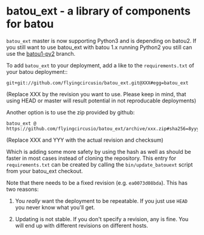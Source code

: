 # batou_ext - a library of components for batou

`batou_ext` master is now supporting Python3 and is depending on batou2. If you still want to use batou_ext with batou 1.x running Python2 you still can use the [batou1-py2](https://github.com/flyingcircusio/batou_ext/tree/batou1-py2) branch.

To add `batou_ext` to your deployment, add a like to the `requirements.txt` of your batou deployment::

```
git+git://github.com/flyingcircusio/batou_ext.git@XXX#egg=batou_ext
```

(Replace XXX by the revision you want to use. Please keep in mind, that using HEAD or master will result potential in not reproducable deployments)


Another option is to use the zip provided by github:

```
batou_ext @ https://github.com/flyingcircusio/batou_ext/archive/xxx.zip#sha256=8yyy
```

(Replace XXX and YYY with the actual revision and checksum)

Which is adding some more safety by using the hash as well as should be faster in most cases instead of cloning the repository. This entry for `requirements.txt` can be created by calling the `bin/update_batouext` script from your batou_ext checkout.


Note that there needs to be a fixed revision (e.g. ``ea0073d08bda``). This has two reasons:

1. You *really* want the deployment to be repeatable. If you just use ``HEAD`` you never know what you'll get.

2. Updating is not stable. If you don't specify a revision, any is fine. You will end up with different revisions on different hosts.
